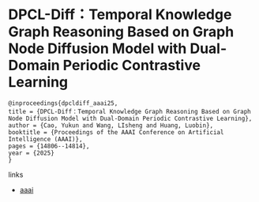 # DPCL-Diff：Temporal Knowledge Graph Reasoning Based on Graph Node Diffusion Model with Dual-Domain Periodic Contrastive Learning

```
@inproceedings{dpcldiff_aaai25,
title = {DPCL-Diff：Temporal Knowledge Graph Reasoning Based on Graph Node Diffusion Model with Dual-Domain Periodic Contrastive Learning},
author = {Cao, Yukun and Wang, LIsheng and Huang, Luobin},
booktitle = {Proceedings of the AAAI Conference on Artificial Intelligence (AAAI)},
pages = {14806--14814},
year = {2025}
}
```

links
- [aaai](https://ojs.aaai.org/index.php/AAAI/article/view/33623)
